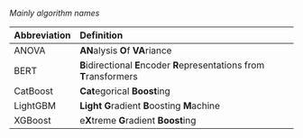*Mainly algorithm names*

Abbreviation|Definition
:-|:-
ANOVA|**AN**alysis **O**f **VA**riance
BERT|**B**idirectional **E**ncoder **R**epresentations from **T**ransformers
CatBoost|**Cat**egorical **Boost**ing
LightGBM|**Light** **G**radient **B**oosting **M**achine
XGBoost|e**X**treme **G**radient **Boost**ing